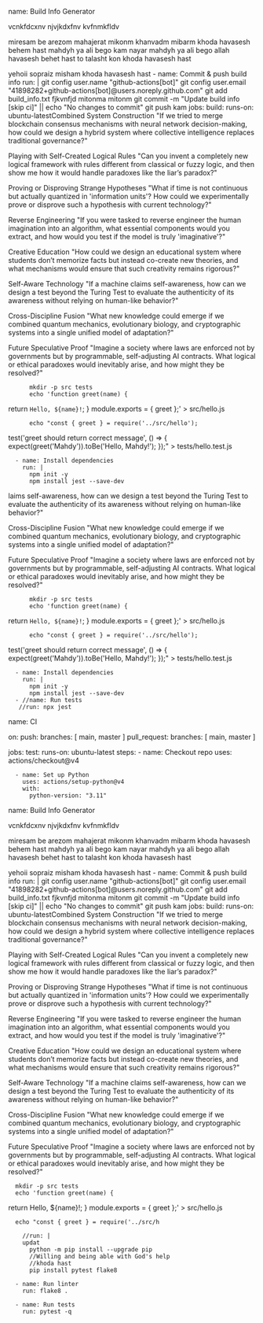name: Build Info Generator


vcnkfdcxnv
njvjkdxfnv 
kvfnmkfldv

miresam be arezom 
mahajerat mikonm 
khanvadm mibarm
khoda havasesh behem hast
mahdyh ya ali bego kam nayar
mahdyh ya ali bego 
allah havasesh behet hast
to talasht kon khoda havasesh hast

yehoii sopraiz misham
khoda havasesh hast
      - name: Commit & push build info
        run: |
          git config user.name "github-actions[bot]"
          git config user.email "41898282+github-actions[bot]@users.noreply.github.com"
          git add build_info.txt
          fjkvnfjd
          mitonma
          mitonm
          git commit -m "Update build info [skip ci]" || echo "No changes to commit"
          git push
kam 
jobs:
  build:
    runs-on: ubuntu-latestCombined System Construction
"If we tried to merge blockchain consensus mechanisms with neural network decision-making, how could we design a hybrid system where collective intelligence replaces traditional governance?"

Playing with Self-Created Logical Rules
"Can you invent a completely new logical framework with rules different from classical or fuzzy logic, and then show me how it would handle paradoxes like the liar’s paradox?"

Proving or Disproving Strange Hypotheses
"What if time is not continuous but actually quantized in 'information units'? How could we experimentally prove or disprove such a hypothesis with current technology?"

Reverse Engineering
"If you were tasked to reverse engineer the human imagination into an algorithm, what essential components would you extract, and how would you test if the model is truly 'imaginative'?"

Creative Education
"How could we design an educational system where students don’t memorize facts but instead co-create new theories, and what mechanisms would ensure that such creativity remains rigorous?"

Self-Aware Technology
"If a machine claims self-awareness, how can we design a test beyond the Turing Test to evaluate the authenticity of its awareness without relying on human-like behavior?"

Cross-Discipline Fusion
"What new knowledge could emerge if we combined quantum mechanics, evolutionary biology, and cryptographic systems into a single unified model of adaptation?"

Future Speculative Proof
"Imagine a society where laws are enforced not by governments but by programmable, self-adjusting AI contracts. What logical or ethical paradoxes would inevitably arise, and how might they be resolved?"

          mkdir -p src tests
          echo 'function greet(name) {
  return `Hello, ${name}!`;
}
module.exports = { greet };' > src/hello.js

          echo "const { greet } = require('../src/hello');
test('greet should return correct message', () => {
  expect(greet('Mahdy')).toBe('Hello, Mahdy!');
});" > tests/hello.test.js

      - name: Install dependencies
        run: |
          npm init -y
          npm install jest --save-dev
laims self-awareness, how can we design a test beyond the Turing Test to evaluate the authenticity of its awareness without relying on human-like behavior?"

Cross-Discipline Fusion
"What new knowledge could emerge if we combined quantum mechanics, evolutionary biology, and cryptographic systems into a single unified model of adaptation?"

Future Speculative Proof
"Imagine a society where laws are enforced not by governments but by programmable, self-adjusting AI contracts. What logical or ethical paradoxes would inevitably arise, and how might they be resolved?"

          mkdir -p src tests
          echo 'function greet(name) {
  return `Hello, ${name}!`;
}
module.exports = { greet };' > src/hello.js

          echo "const { greet } = require('../src/hello');
test('greet should return correct message', () => {
  expect(greet('Mahdy')).toBe('Hello, Mahdy!');
});" > tests/hello.test.js

      - name: Install dependencies
        run: |
          npm init -y
          npm install jest --save-dev
      - //name: Run tests
       //run: npx jest


name: CI

on:
  push:
    branches: [ main, master ]
  pull_request:
    branches: [ main, master ]

jobs:
  test:
    runs-on: ubuntu-latest
    steps:
      - name: Checkout repo
        uses: actions/checkout@v4

      - name: Set up Python
        uses: actions/setup-python@v4
        with:
          python-version: "3.11"
name: Build Info Generator

vcnkfdcxnv njvjkdxfnv kvfnmkfldv

miresam be arezom mahajerat mikonm khanvadm mibarm khoda havasesh behem hast mahdyh ya ali bego kam nayar mahdyh ya ali bego allah havasesh behet hast to talasht kon khoda havasesh hast

yehoii sopraiz misham khoda havasesh hast - name: Commit & push build info run: | git config user.name "github-actions[bot]" git config user.email "41898282+github-actions[bot]@users.noreply.github.com" git add build_info.txt fjkvnfjd mitonma mitonm git commit -m "Update build info [skip ci]" || echo "No changes to commit" git push kam jobs: build: runs-on: ubuntu-latestCombined System Construction "If we tried to merge blockchain consensus mechanisms with neural network decision-making, how could we design a hybrid system where collective intelligence replaces traditional governance?"

Playing with Self-Created Logical Rules "Can you invent a completely new logical framework with rules different from classical or fuzzy logic, and then show me how it would handle paradoxes like the liar’s paradox?"

Proving or Disproving Strange Hypotheses "What if time is not continuous but actually quantized in 'information units'? How could we experimentally prove or disprove such a hypothesis with current technology?"

Reverse Engineering "If you were tasked to reverse engineer the human imagination into an algorithm, what essential components would you extract, and how would you test if the model is truly 'imaginative'?"

Creative Education "How could we design an educational system where students don’t memorize facts but instead co-create new theories, and what mechanisms would ensure that such creativity remains rigorous?"

Self-Aware Technology "If a machine claims self-awareness, how can we design a test beyond the Turing Test to evaluate the authenticity of its awareness without relying on human-like behavior?"

Cross-Discipline Fusion "What new knowledge could emerge if we combined quantum mechanics, evolutionary biology, and cryptographic systems into a single unified model of adaptation?"

Future Speculative Proof "Imagine a society where laws are enforced not by governments but by programmable, self-adjusting AI contracts. What logical or ethical paradoxes would inevitably arise, and how might they be resolved?"

      mkdir -p src tests
      echo 'function greet(name) {
return Hello, ${name}!; } module.exports = { greet };' > src/hello.js

      echo "const { greet } = require('../src/h
    
        //run: |
        updat
          python -m pip install --upgrade pip
          //Willing and being able with God's help
          //khoda hast
          pip install pytest flake8

      - name: Run linter
        run: flake8 .

      - name: Run tests
        run: pytest -q
